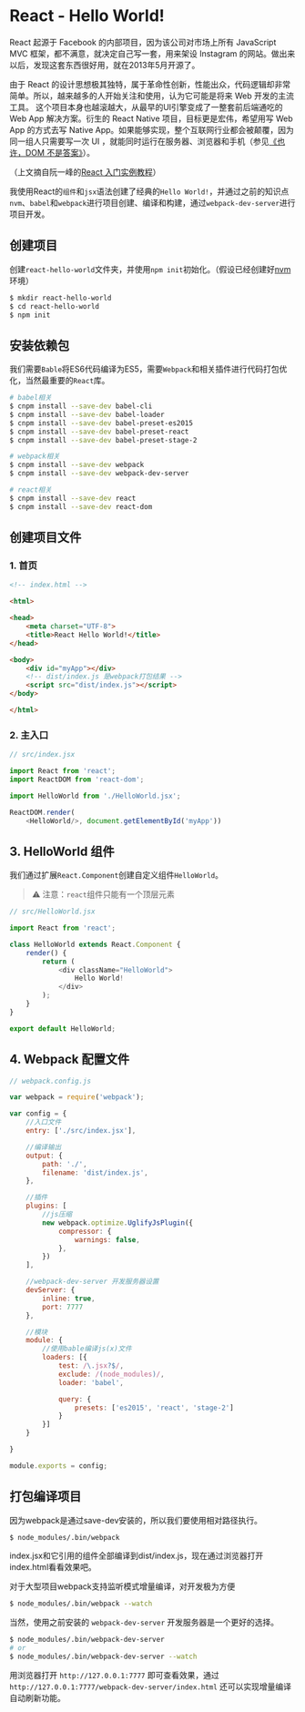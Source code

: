 # React - Hello World!

React 起源于 Facebook 的内部项目，因为该公司对市场上所有 JavaScript MVC 框架，都不满意，就决定自己写一套，用来架设 Instagram 的网站。做出来以后，发现这套东西很好用，就在2013年5月开源了。

由于 React 的设计思想极其独特，属于革命性创新，性能出众，代码逻辑却非常简单。所以，越来越多的人开始关注和使用，认为它可能是将来 Web 开发的主流工具。 这个项目本身也越滚越大，从最早的UI引擎变成了一整套前后端通吃的 Web App 解决方案。衍生的 React Native 项目，目标更是宏伟，希望用写 Web App 的方式去写 Native App。如果能够实现，整个互联网行业都会被颠覆，因为同一组人只需要写一次 UI ，就能同时运行在服务器、浏览器和手机（参见[《也许，DOM 不是答案》](http://www.ruanyifeng.com/blog/2015/02/future-of-dom.html)）。

（上文摘自阮一峰的[React 入门实例教程](http://www.ruanyifeng.com/blog/2015/03/react.html)）

我使用React的`组件`和`jsx`语法创建了经典的`Hello World!`，并通过之前的知识点`nvm`、`babel`和`webpack`进行项目创建、编译和构建，通过`webpack-dev-server`进行项目开发。

## 创建项目

创建`react-hello-world`文件夹，并使用`npm init`初始化。（假设已经创建好[nvm](nvm.md)环境）

```sh
$ mkdir react-hello-world
$ cd react-hello-world
$ npm init
```

## 安装依赖包

我们需要`Bable`将ES6代码编译为ES5，需要`Webpack`和相关插件进行代码打包优化，当然最重要的`React`库。

```sh
# babel相关
$ cnpm install --save-dev babel-cli
$ cnpm install --save-dev babel-loader
$ cnpm install --save-dev babel-preset-es2015
$ cnpm install --save-dev babel-preset-react
$ cnpm install --save-dev babel-preset-stage-2

# webpack相关
$ cnpm install --save-dev webpack
$ cnpm install --save-dev webpack-dev-server

# react相关
$ cnpm install --save-dev react
$ cnpm install --save-dev react-dom
```

## 创建项目文件

### 1. 首页

```html
<!-- index.html -->

<html>

<head>
    <meta charset="UTF-8">
    <title>React Hello World!</title>
</head>

<body>
    <div id="myApp"></div>
    <!-- dist/index.js 是webpack打包结果 -->
    <script src="dist/index.js"></script>
</body>

</html>
```

### 2. 主入口

```javascript
// src/index.jsx

import React from 'react';
import ReactDOM from 'react-dom';

import HelloWorld from './HelloWorld.jsx';

ReactDOM.render(
    <HelloWorld/>, document.getElementById('myApp'))
```

## 3. HelloWorld 组件

我们通过扩展`React.Component`创建自定义组件`HelloWorld`。

> ⚠️ 注意：`react`组件只能有一个顶层元素

```javascript
// src/HelloWorld.jsx

import React from 'react';

class HelloWorld extends React.Component {
    render() {
        return (
            <div className="HelloWorld">
                Hello World!
            </div>
        );
    }
}

export default HelloWorld;
```

## 4. Webpack 配置文件

```javascript
// webpack.config.js

var webpack = require('webpack');

var config = {
    //入口文件
    entry: ['./src/index.jsx'],

    //编译输出
    output: {
        path: './',
        filename: 'dist/index.js',
    },

    //插件
    plugins: [
        //js压缩
        new webpack.optimize.UglifyJsPlugin({
            compressor: {
                warnings: false,
            },
        })
    ],

    //webpack-dev-server 开发服务器设置
    devServer: {
        inline: true,
        port: 7777
    },

    //模块
    module: {
        //使用bable编译js(x)文件
        loaders: [{
            test: /\.jsx?$/,
            exclude: /(node_modules)/,
            loader: 'babel',

            query: {
                presets: ['es2015', 'react', 'stage-2']
            }
        }]
    }

}

module.exports = config;
```

## 打包编译项目

因为webpack是通过save-dev安装的，所以我们要使用相对路径执行。

```sh
$ node_modules/.bin/webpack
```

index.jsx和它引用的组件全部编译到dist/index.js，现在通过浏览器打开index.html看看效果吧。

对于大型项目webpack支持监听模式增量编译，对开发极为方便

```sh
$ node_modules/.bin/webpack --watch
```

当然，使用之前安装的 `webpack-dev-server` 开发服务器是一个更好的选择。

```sh
$ node_modules/.bin/webpack-dev-server
# or
$ node_modules/.bin/webpack-dev-server --watch
```

用浏览器打开 `http://127.0.0.1:7777` 即可查看效果，通过 `http://127.0.0.1:7777/webpack-dev-server/index.html` 还可以实现增量编译自动刷新功能。
